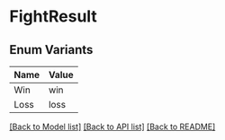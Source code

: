# FightResult

## Enum Variants

| Name | Value |
|---- | -----|
| Win | win |
| Loss | loss |


[[Back to Model list]](../README.md#documentation-for-models) [[Back to API list]](../README.md#documentation-for-api-endpoints) [[Back to README]](../README.md)


